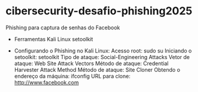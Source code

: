 # cibersecurity-desafio-phishing2025
Phishing para captura de senhas do Facebook

- Ferramentas
Kali Linux
setoolkit

- Configurando o Phishing no Kali Linux:
Acesso root: sudo su
Iniciando o setoolkit: setoolkit
Tipo de ataque: Social-Engineering Attacks
Vetor de ataque: Web Site Attack Vectors
Método de ataque: Credential Harvester Attack Method 
Método de ataque: Site Cloner
Obtendo o endereço da máquina: ifconfig
URL para clone: http://www.facebook.com
